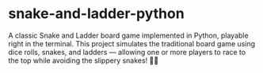 # snake-and-ladder-python
A classic Snake and Ladder board game implemented in Python, playable right in the terminal.  This project simulates the traditional board game using dice rolls, snakes, and ladders — allowing one or more players to race to the top while avoiding the slippery snakes! 🎲🐍
